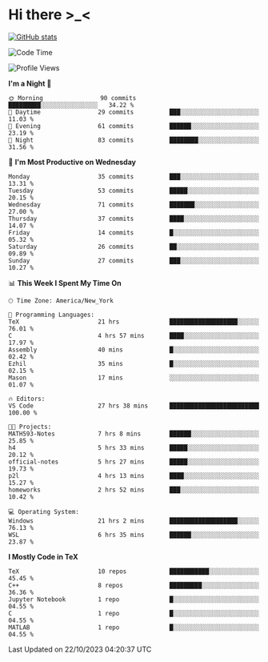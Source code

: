 # Hi there \>_<

[![GitHub stats](https://github-readme-stats.vercel.app/api?username=ARessegetesStery&show_icons=true&theme=transparent)](https://github.com/anuraghazra/github-readme-stats)

<!--START_SECTION:waka-->
![Code Time](http://img.shields.io/badge/Code%20Time-432%20hrs%2035%20mins-blue)

![Profile Views](http://img.shields.io/badge/Profile%20Views-0-blue)

**I'm a Night 🦉** 

```text
🌞 Morning                90 commits          █████████░░░░░░░░░░░░░░░░   34.22 % 
🌆 Daytime                29 commits          ███░░░░░░░░░░░░░░░░░░░░░░   11.03 % 
🌃 Evening                61 commits          ██████░░░░░░░░░░░░░░░░░░░   23.19 % 
🌙 Night                  83 commits          ████████░░░░░░░░░░░░░░░░░   31.56 % 
```
📅 **I'm Most Productive on Wednesday** 

```text
Monday                   35 commits          ███░░░░░░░░░░░░░░░░░░░░░░   13.31 % 
Tuesday                  53 commits          █████░░░░░░░░░░░░░░░░░░░░   20.15 % 
Wednesday                71 commits          ███████░░░░░░░░░░░░░░░░░░   27.00 % 
Thursday                 37 commits          ████░░░░░░░░░░░░░░░░░░░░░   14.07 % 
Friday                   14 commits          █░░░░░░░░░░░░░░░░░░░░░░░░   05.32 % 
Saturday                 26 commits          ██░░░░░░░░░░░░░░░░░░░░░░░   09.89 % 
Sunday                   27 commits          ███░░░░░░░░░░░░░░░░░░░░░░   10.27 % 
```


📊 **This Week I Spent My Time On** 

```text
🕑︎ Time Zone: America/New_York

💬 Programming Languages: 
TeX                      21 hrs              ███████████████████░░░░░░   76.01 % 
C                        4 hrs 57 mins       ████░░░░░░░░░░░░░░░░░░░░░   17.97 % 
Assembly                 40 mins             █░░░░░░░░░░░░░░░░░░░░░░░░   02.42 % 
Ezhil                    35 mins             █░░░░░░░░░░░░░░░░░░░░░░░░   02.15 % 
Mason                    17 mins             ░░░░░░░░░░░░░░░░░░░░░░░░░   01.07 % 

🔥 Editors: 
VS Code                  27 hrs 38 mins      █████████████████████████   100.00 % 

🐱‍💻 Projects: 
MATH593-Notes            7 hrs 8 mins        ██████░░░░░░░░░░░░░░░░░░░   25.85 % 
h4                       5 hrs 33 mins       █████░░░░░░░░░░░░░░░░░░░░   20.12 % 
official-notes           5 hrs 27 mins       █████░░░░░░░░░░░░░░░░░░░░   19.73 % 
p2l                      4 hrs 13 mins       ████░░░░░░░░░░░░░░░░░░░░░   15.27 % 
homeworks                2 hrs 52 mins       ███░░░░░░░░░░░░░░░░░░░░░░   10.42 % 

💻 Operating System: 
Windows                  21 hrs 2 mins       ███████████████████░░░░░░   76.13 % 
WSL                      6 hrs 35 mins       ██████░░░░░░░░░░░░░░░░░░░   23.87 % 
```

**I Mostly Code in TeX** 

```text
TeX                      10 repos            ███████████░░░░░░░░░░░░░░   45.45 % 
C++                      8 repos             █████████░░░░░░░░░░░░░░░░   36.36 % 
Jupyter Notebook         1 repo              █░░░░░░░░░░░░░░░░░░░░░░░░   04.55 % 
C                        1 repo              █░░░░░░░░░░░░░░░░░░░░░░░░   04.55 % 
MATLAB                   1 repo              █░░░░░░░░░░░░░░░░░░░░░░░░   04.55 % 
```




 Last Updated on 22/10/2023 04:20:37 UTC
<!--END_SECTION:waka-->
